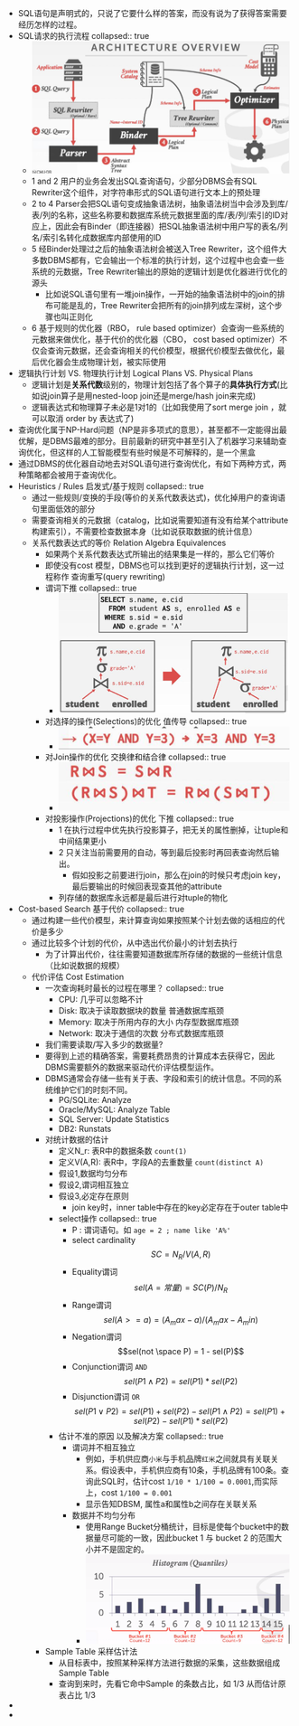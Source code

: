 - SQL语句是声明式的，只说了它要什么样的答案，而没有说为了获得答案需要经历怎样的过程。
- SQL请求的执行流程
  collapsed:: true
	- ![image.png](../assets/image_1716881056955_0.png)
	- 1 and 2 用户的业务会发出SQL查询语句，少部分DBMS会有SQL Rewriter这个组件，对字符串形式的SQL语句进行文本上的预处理
	- 2 to 4 Parser会把SQL语句变成抽象语法树，抽象语法树当中会涉及到库/表/列的名称，这些名称要和数据库系统元数据里面的库/表/列/索引的ID对应上，因此会有Binder（即连接器）把SQL抽象语法树中用户写的表名/列名/索引名转化成数据库内部使用的ID
	- 5 经Binder处理过之后的抽象语法树会被送入Tree Rewriter，这个组件大多数DBMS都有，它会输出一个标准的执行计划，这个过程中也会查一些系统的元数据，Tree Rewriter输出的原始的逻辑计划是优化器进行优化的源头
		- 比如说SQL语句里有一堆join操作，一开始的抽象语法树中的join的排布可能是乱的，Tree Rewriter会把所有的join排列成左深树，这个步骤也叫正则化
	- 6 基于规则的优化器（RBO， rule based optimizer）会查询一些系统的元数据来做优化，基于代价的优化器（CBO， cost based optimizer）不仅会查询元数据，还会查询相关的代价模型，根据代价模型去做优化，最后优化器会生成物理计划，被实际使用
- 逻辑执行计划 VS. 物理执行计划 Logical Plans VS. Physical Plans
	- 逻辑计划是**关系代数**级别的，物理计划包括了各个算子的**具体执行方式**(比如说join算子是用nested-loop join还是merge/hash join来完成)
	- 逻辑表达式和物理算子未必是1对1的（比如我使用了sort merge join ，就可以取消 order by 表达式了)
- 查询优化属于NP-Hard问题（NP是非多项式的意思），甚至都不一定能得出最优解，是DBMS最难的部分。目前最新的研究中甚至引入了机器学习来辅助查询优化，但这样的人工智能模型有些时候是不可解释的，是一个黑盒
- 通过DBMS的优化器自动地去对SQL语句进行查询优化，有如下两种方式，两种策略都会被用于查询优化。
- Heuristics / Rules 启发式/基于规则
  collapsed:: true
	- 通过一些规则/变换的手段(等价的关系代数表达式)，优化掉用户的查询语句里面低效的部分
	- 需要查询相关的元数据（catalog，比如说需要知道有没有给某个attribute构建索引），不需要检查数据本身（比如说获取数据的统计信息）
	- 关系代数表达式的等价 Relation Algebra Equivalences
		- 如果两个关系代数表达式所输出的结果集是一样的，那么它们等价
		- 即使没有cost 模型，DBMS也可以找到更好的逻辑执行计划，这一过程称作 查询重写(query rewriting)
		- 谓词下推
		  collapsed:: true
			- ![image.png](../assets/image_1716966531406_0.png)
		- 对选择的操作(Selections)的优化 值传导
		  collapsed:: true
			- ![image.png](../assets/image_1716966583112_0.png)
		- 对Join操作的优化 交换律和结合律
		  collapsed:: true
			- ![image.png](../assets/image_1716966598618_0.png)
		- 对投影操作(Projections)的优化 下推
		  collapsed:: true
			- 1 在执行过程中优先执行投影算子，把无关的属性删掉，让tuple和中间结果更小
			- 2 只关注当前需要用的自动，等到最后投影时再回表查询然后输出。
				- 假如投影之前要进行join，那么在join的时候只考虑join key，最后要输出的时候回表现查其他的attribute
			- 列存储的数据库永远都是最后进行对tuple的物化
- Cost-based Search 基于代价
  collapsed:: true
	- 通过构建一些代价模型，来计算查询如果按照某个计划去做的话相应的代价是多少
	- 通过比较多个计划的代价，从中选出代价最小的计划去执行
		- 为了计算出代价，往往需要知道数据库所存储的数据的一些统计信息（比如说数据的规模）
	- 代价评估 Cost Estimation
		- 一次查询耗时最长的过程在哪里？
		  collapsed:: true
			- CPU: 几乎可以忽略不计
			- Disk: 取决于读取数据块的数量 普通数据库瓶颈
			- Memory: 取决于所用内存的大小  内存型数据库瓶颈
			- Network: 取决于通信的次数 分布式数据库瓶颈
		- 我们需要读取/写入多少的数据量?
		- 要得到上述的精确答案，需要耗费昂贵的计算成本去获得它，因此DBMS需要额外的数据来驱动代价评估模型运作。
		- DBMS通常会存储一些有关于表、字段和索引的统计信息。不同的系统维护它们的时刻不同。
			- PG/SQLite: Analyze
			- Oracle/MySQL: Analyze Table
			- SQL Server: Update Statistics
			- DB2: Runstats
		- 对统计数据的估计
			- 定义N_r: 表R中的数据条数 `count(1)`
			- 定义V(A,R): 表R中，字段A的去重数量 `count(distinct A)`
			- 假设1,数据均匀分布
			- 假设2,谓词相互独立
			- 假设3,必定存在原则
				- join key时，inner table中存在的key必定存在于outer table中
			- select操作
			  collapsed:: true
				- P : 谓词语句。如 `age = 2 ; name like 'A%'`
				- select cardinality $$SC=N_R / V(A,R)$$
				- Equality谓词 $$sel(A=常量) = SC(P) / N_R$$
				- Range谓词 $$sel(A >=a) = (A_max -a) / (A_max - A_min)$$
				- Negation谓词 $$sel(not \space P) = 1 - sel(P)$$
				- Conjunction谓词 `AND` $$sel(P1 \wedge P2) = sel(P1) * sel(P2)$$
				- Disjunction谓词 `OR` $$sel(P1 \vee  P2) = sel(P1) + sel(P2) - sel(P1\wedge P2) = sel(P1) + sel(P2) - sel(P1) * sel(P2)$$
			- 估计不准的原因 以及解决方案
			  collapsed:: true
				- 谓词并不相互独立
					- 例如，手机供应商`小米`与手机品牌`红米`之间就具有关联关系。假设表中，手机供应商有10条，手机品牌有100条。查询此SQL时，估计cost `1/10 * 1/100 = 0.0001`,而实际上，cost `1/100 = 0.001`
					- 显示告知DBSM, 属性a和属性b之间存在关联关系
				- 数据并不均匀分布
					- 使用Range Bucket分桶统计，目标是使每个bucket中的数据量尽可能的一致，因此bucket 1 与 bucket 2 的范围大小并不是固定的。
					- ![image.png](../assets/image_1716973392587_0.png)
		- Sample Table 采样估计法
			- 从目标表中，按照某种采样方法进行数据的采集，这些数据组成Sample Table
			- 查询到来时，先看它命中Sample 的条数占比，如 1/3 从而估计原表占比 1/3
-
-